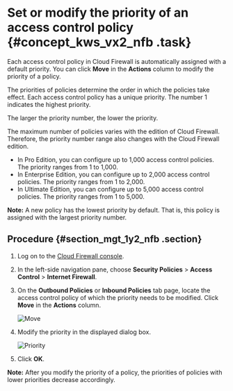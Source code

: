 # Set or modify the priority of an access control policy {#concept_kws_vx2_nfb .task}

Each access control policy in Cloud Firewall is automatically assigned with a default priority. You can click **Move** in the **Actions** column to modify the priority of a policy.

The priorities of policies determine the order in which the policies take effect. Each access control policy has a unique priority. The number 1 indicates the highest priority.

The larger the priority number, the lower the priority.

The maximum number of policies varies with the edition of Cloud Firewall. Therefore, the priority number range also changes with the Cloud Firewall edition.

-   In Pro Edition, you can configure up to 1,000 access control policies. The priority ranges from 1 to 1,000.
-   In Enterprise Edition, you can configure up to 2,000 access control policies. The priority ranges from 1 to 2,000.
-   In Ultimate Edition, you can configure up to 5,000 access control policies. The priority ranges from 1 to 5,000.

**Note:** A new policy has the lowest priority by default. That is, this policy is assigned with the largest priority number.

## Procedure {#section_mgt_1y2_nfb .section}

1.  Log on to the [Cloud Firewall console](https://yundun.console.aliyun.com/?p=cfwnext#/overview).
2.  In the left-side navigation pane, choose **Security Policies** \> **Access Control** \> **Internet Firewall**.
3.  On the **Outbound Policies** or **Inbound Policies** tab page, locate the access control policy of which the priority needs to be modified. Click **Move** in the **Actions** column.

    ![Move](http://static-aliyun-doc.oss-cn-hangzhou.aliyuncs.com/assets/img/24037/156750401813959_en-US.png)

4.  Modify the priority in the displayed dialog box.

    ![Priority](http://static-aliyun-doc.oss-cn-hangzhou.aliyuncs.com/assets/img/24037/156750401813960_en-US.png)

5.  Click **OK**.

**Note:** After you modify the priority of a policy, the priorities of policies with lower priorities decrease accordingly.

